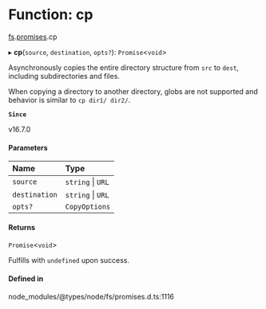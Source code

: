 # Function: cp

[fs](../modules/fs.md).[promises](../modules/fs.promises.md).cp

▸ **cp**(`source`, `destination`, `opts?`): `Promise`<`void`\>

Asynchronously copies the entire directory structure from `src` to `dest`,
including subdirectories and files.

When copying a directory to another directory, globs are not supported and
behavior is similar to `cp dir1/ dir2/`.

**`Since`**

v16.7.0

#### Parameters

| Name | Type |
| :------ | :------ |
| `source` | `string` \| `URL` |
| `destination` | `string` \| `URL` |
| `opts?` | `CopyOptions` |

#### Returns

`Promise`<`void`\>

Fulfills with `undefined` upon success.

#### Defined in

node_modules/@types/node/fs/promises.d.ts:1116
